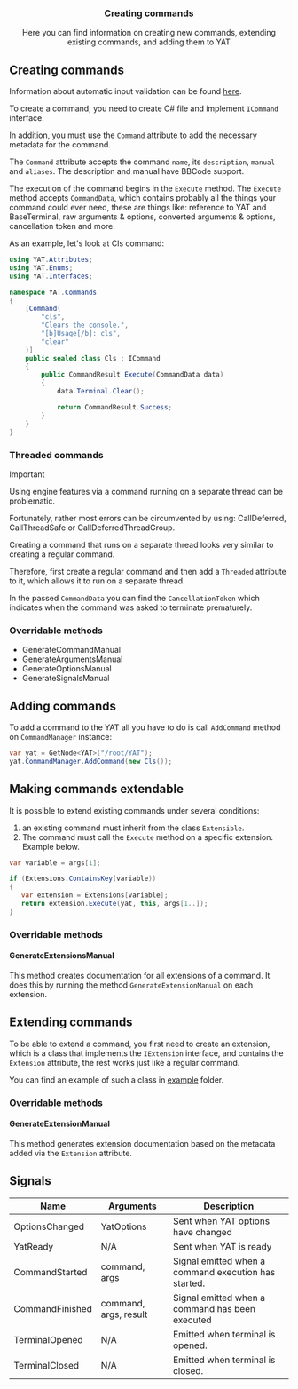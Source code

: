 <div align="center">
	<h3>Creating commands</h1>
	<p>Here you can find information on creating new commands, extending existing commands, and adding them to YAT</p>
</div>

## Creating commands

Information about automatic input validation can be found [here](./AUTOMATIC_INPUT_VALIDATION.md).

To create a command, you need to create C# file and implement `ICommand` interface.

In addition, you must use the `Command` attribute to add the necessary metadata for the command.

The `Command` attribute accepts the command `name`, its `description`, `manual` and `aliases`.
The description and manual have BBCode support.

The execution of the command begins in the `Execute` method.
The `Execute` method accepts `CommandData`, which contains probably all the things your command could ever need, these are things like: reference to YAT and BaseTerminal, raw arguments & options, converted arguments & options, cancellation token and more.

As an example, let's look at Cls command:

```csharp
using YAT.Attributes;
using YAT.Enums;
using YAT.Interfaces;

namespace YAT.Commands
{
	[Command(
		"cls",
		"Clears the console.",
		"[b]Usage[/b]: cls",
		"clear"
	)]
	public sealed class Cls : ICommand
	{
		public CommandResult Execute(CommandData data)
		{
			data.Terminal.Clear();

			return CommandResult.Success;
		}
	}
}
```

### Threaded commands

> [!IMPORTANT]
> Using engine features via a command running on a separate thread can be problematic.
>
> Fortunately, rather most errors can be circumvented by using:
> CallDeferred, CallThreadSafe or CallDeferredThreadGroup.

Creating a command that runs on a separate thread looks very similar to creating a regular command.

Therefore, first create a regular command and then add a `Threaded` attribute to it, which allows it to run on a separate thread.

In the passed `CommandData` you can find the `CancellationToken` which indicates when the command was asked to terminate prematurely.

### Overridable methods

-   GenerateCommandManual
-   GenerateArgumentsManual
-   GenerateOptionsManual
-   GenerateSignalsManual

## Adding commands

To add a command to the YAT all you have to do is call `AddCommand` method on `CommandManager` instance:

```csharp
var yat = GetNode<YAT>("/root/YAT");
yat.CommandManager.AddCommand(new Cls());
```

## Making commands extendable

It is possible to extend existing commands under several conditions:

1. an existing command must inherit from the class `Extensible`.
2. The command must call the `Execute` method on a specific extension. Example below.

```csharp
var variable = args[1];

if (Extensions.ContainsKey(variable))
{
   var extension = Extensions[variable];
   return extension.Execute(yat, this, args[1..]);
}
```

### Overridable methods

#### GenerateExtensionsManual

This method creates documentation for all extensions of a command. It does this by running the method `GenerateExtensionManual` on each extension.

## Extending commands

To be able to extend a command, you first need to create an extension,
which is a class that implements the `IExtension` interface,
and contains the `Extension` attribute, the rest works just like a regular command.

You can find an example of such a class in [example](./example) folder.

### Overridable methods

#### GenerateExtensionManual

This method generates extension documentation based on the metadata added via the `Extension` attribute.

## Signals

| Name            | Arguments             | Description                                          |
| --------------- | --------------------- | ---------------------------------------------------- |
| OptionsChanged  | YatOptions            | Sent when YAT options have changed                   |
| YatReady        | N/A                   | Sent when YAT is ready                               |
| CommandStarted  | command, args         | Signal emitted when a command execution has started. |
| CommandFinished | command, args, result | Signal emitted when a command has been executed      |
| TerminalOpened  | N/A                   | Emitted when terminal is opened.                     |
| TerminalClosed  | N/A                   | Emitted when terminal is closed.                     |
